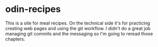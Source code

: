 # odin-recipes

This is a site for meal recipes. On the technical side it's for practicing creating web pages and using the git workflow.
I didn't do a great job managing git commits and the messaging so I'm going to reread those chapters.